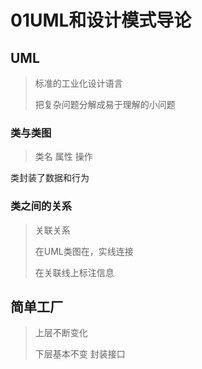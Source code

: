 # 01UML和设计模式导论

## UML

>标准的工业化设计语言
>
>把复杂问题分解成易于理解的小问题

### 类与类图

>类名 属性 操作

类封装了数据和行为

### 类之间的关系

>关联关系
>
>在UML类图在，实线连接
>
>在关联线上标注信息

## 简单工厂

>上层不断变化
>
>下层基本不变 封装接口